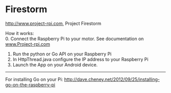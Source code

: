 Firestorm
=========

http://www.project-rpi.com, Project Firestorm

How it works:  
0. Connect the Raspberry Pi to your motor. See documentation on www.Project-rpi.com  
1. Run the python or Go API on your Raspberry Pi  
2. In HttpThread.java configure the IP address to your Raspberry Pi  
3. Launch the App on your Android device.  
  
  
---------
For installing Go on your Pi: http://dave.cheney.net/2012/09/25/installing-go-on-the-raspberry-pi
